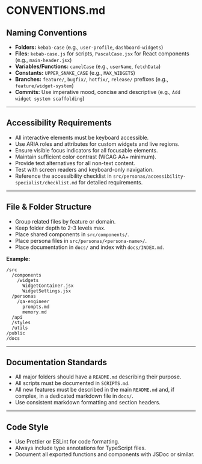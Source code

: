 # CONVENTIONS.md

## Naming Conventions

- **Folders:** `kebab-case` (e.g., `user-profile`, `dashboard-widgets`)
- **Files:** `kebab-case.js` for scripts, `PascalCase.jsx` for React components (e.g., `main-header.jsx`)
- **Variables/Functions:** `camelCase` (e.g., `userName`, `fetchData`)
- **Constants:** `UPPER_SNAKE_CASE` (e.g., `MAX_WIDGETS`)
- **Branches:** `feature/`, `bugfix/`, `hotfix/`, `release/` prefixes (e.g., `feature/widget-system`)
- **Commits:** Use imperative mood, concise and descriptive (e.g., `Add widget system scaffolding`)

---

## Accessibility Requirements
- All interactive elements must be keyboard accessible.
- Use ARIA roles and attributes for custom widgets and live regions.
- Ensure visible focus indicators for all focusable elements.
- Maintain sufficient color contrast (WCAG AA+ minimum).
- Provide text alternatives for all non-text content.
- Test with screen readers and keyboard-only navigation.
- Reference the accessibility checklist in `src/personas/accessibility-specialist/checklist.md` for detailed requirements.

---

## File & Folder Structure

- Group related files by feature or domain.
- Keep folder depth to 2-3 levels max.
- Place shared components in `src/components/`.
- Place persona files in `src/personas/<persona-name>/`.
- Place documentation in `docs/` and index with `docs/INDEX.md`.

**Example:**
```
/src
  /components
    /widgets
      WidgetContainer.jsx
      WidgetSettings.jsx
  /personas
    /qa-engineer
      prompts.md
      memory.md
  /api
  /styles
  /utils
/public
/docs
```

---

## Documentation Standards

- All major folders should have a `README.md` describing their purpose.
- All scripts must be documented in `SCRIPTS.md`.
- All new features must be described in the main `README.md` and, if complex, in a dedicated markdown file in `docs/`.
- Use consistent markdown formatting and section headers.

---

## Code Style
- Use Prettier or ESLint for code formatting.
- Always include type annotations for TypeScript files.
- Document all exported functions and components with JSDoc or similar. 
